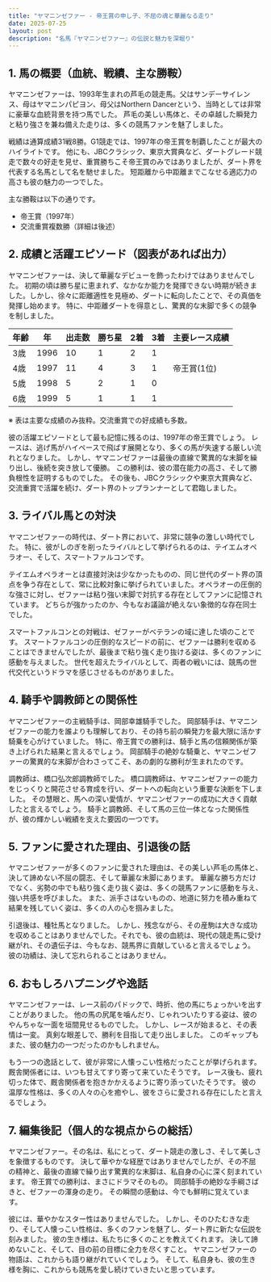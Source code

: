 ```yaml
---
title: "ヤマニンゼファー - 帝王賞の申し子、不屈の魂と華麗なる走り"
date: 2025-07-25
layout: post
description: "名馬『ヤマニンゼファー』の伝説と魅力を深堀り"
---
```


## 1. 馬の概要（血統、戦績、主な勝鞍）

ヤマニンゼファーは、1993年生まれの芦毛の競走馬。父はサンデーサイレンス、母はヤマニンパピヨン、母父はNorthern Dancerという、当時としては非常に豪華な血統背景を持つ馬でした。  芦毛の美しい馬体と、その卓越した瞬発力と粘り強さを兼ね備えた走りは、多くの競馬ファンを魅了しました。

戦績は通算成績31戦8勝。G1競走では、1997年の帝王賞を制覇したことが最大のハイライトです。  他にも、JBCクラシック、東京大賞典など、ダートグレード競走で数々の好走を見せ、重賞勝ちこそ帝王賞のみではありましたが、ダート界を代表する名馬として名を馳せました。  短距離から中距離までこなせる適応力の高さも彼の魅力の一つでした。

主な勝鞍は以下の通りです。

* 帝王賞（1997年）
* 交流重賞複数勝（詳細は後述）


## 2. 成績と活躍エピソード（図表があれば出力）

ヤマニンゼファーは、決して華麗なデビューを飾ったわけではありませんでした。  初期の頃は勝ち星に恵まれず、なかなか能力を発揮できない時期が続きました。しかし、徐々に距離適性を見極め、ダートに転向したことで、その真価を発揮し始めます。  特に、中距離ダートを得意とし、驚異的な末脚で多くの競争を制しました。


| 年齢 | 年 | 出走数 | 勝ち星 | 2着 | 3着 | 主要レース成績 |
|---|---|---|---|---|---|---|
| 3歳 | 1996 | 10 | 1 | 2 | 1 |  |
| 4歳 | 1997 | 11 | 4 | 3 | 1 | 帝王賞(1位) |
| 5歳 | 1998 | 5 | 2 | 1 | 0 |  |
| 6歳 | 1999 | 5 | 1 | 1 | 1 |  |


※ 表は主要な成績のみ抜粋。交流重賞での好成績も多数。


彼の活躍エピソードとして最も記憶に残るのは、1997年の帝王賞でしょう。  レースは、逃げ馬がハイペースで飛ばす展開となり、多くの馬が失速する厳しい流れとなりました。  しかし、ヤマニンゼファーは最後の直線で驚異的な末脚を繰り出し、後続を突き放して優勝。  この勝利は、彼の潜在能力の高さ、そして勝負根性を証明するものでした。  その後も、JBCクラシックや東京大賞典など、交流重賞で活躍を続け、ダート界のトップランナーとして君臨しました。


## 3. ライバル馬との対決

ヤマニンゼファーの時代は、ダート界において、非常に競争の激しい時代でした。  特に、彼がしのぎを削ったライバルとして挙げられるのは、テイエムオペラオー、そして、スマートファルコンです。

テイエムオペラオーとは直接対決は少なかったものの、同じ世代のダート界の頂点を争う存在として、常に比較対象に挙げられていました。オペラオーの圧倒的な強さに対し、ゼファーは粘り強い末脚で対抗する存在としてファンに記憶されています。  どちらが強かったのか、今もなお議論が絶えない象徴的な存在同士でした。

スマートファルコンとの対戦は、ゼファーがベテランの域に達した頃のことです。  スマートファルコンの圧倒的なスピードの前に、ゼファーは勝利を収めることはできませんでしたが、最後まで粘り強く走り抜ける姿は、多くのファンに感動を与えました。  世代を超えたライバルとして、両者の戦いには、競馬の世代交代というドラマを感じさせるものがありました。


## 4. 騎手や調教師との関係性

ヤマニンゼファーの主戦騎手は、岡部幸雄騎手でした。  岡部騎手は、ヤマニンゼファーの能力を誰よりも理解しており、その持ち前の瞬発力を最大限に活かす騎乗を心がけていました。  特に、帝王賞での勝利は、騎手と馬の信頼関係が築き上げられた結果と言えるでしょう。  岡部騎手の絶妙な騎乗と、ヤマニンゼファーの驚異的な末脚が合わさってこそ、あの劇的な勝利が生まれたのです。

調教師は、橋口弘次郎調教師でした。  橋口調教師は、ヤマニンゼファーの能力をじっくりと開花させる育成を行い、ダートへの転向という重要な決断を下しました。  その慧眼と、馬への深い愛情が、ヤマニンゼファーの成功に大きく貢献したと言えるでしょう。  騎手と調教師、そして馬の三位一体となった関係性が、彼の輝かしい戦績を支えた要因の一つです。


## 5. ファンに愛された理由、引退後の話

ヤマニンゼファーが多くのファンに愛された理由は、その美しい芦毛の馬体と、決して諦めない不屈の闘志、そして華麗な末脚にあります。  華麗な勝ち方だけでなく、劣勢の中でも粘り強く走り抜く姿は、多くの競馬ファンに感動を与え、強い共感を呼びました。  また、派手さはないものの、地道に努力を積み重ねて結果を残していく姿は、多くの人の心を掴みました。

引退後は、種牡馬となりました。  しかし、残念ながら、その産駒は大きな成功を収めることはありませんでした。それでも、彼の血統は、現代の競走馬に受け継がれ、その遺伝子は、今もなお、競馬界に貢献していると言えるでしょう。  彼の功績は、決して忘れられることはありません。


## 6. おもしろハプニングや逸話

ヤマニンゼファーは、レース前のパドックで、時折、他の馬にちょっかいを出すことがありました。  他の馬の尻尾を噛んだり、じゃれついたりする姿は、彼のやんちゃな一面を垣間見せるものでした。  しかし、レースが始まると、その表情は一変。  真剣な眼差しで、勝利を目指して走り出しました。  このギャップもまた、彼の魅力の一つだったのかもしれません。


もう一つの逸話として、彼が非常に人懐っこい性格だったことが挙げられます。  厩舎関係者には、いつも甘えてすり寄って来ていたそうです。  レース後も、疲れ切った体で、厩舎関係者を抱きかかえるように寄り添っていたそうです。  彼の温厚な性格は、多くの人々の心を癒やし、彼をさらに愛される存在にしたと言えるでしょう。


## 7. 編集後記（個人的な視点からの総括）

ヤマニンゼファー。その名は、私にとって、ダート競走の激しさ、そして美しさを象徴するものです。  決して華やかな経歴ではありませんでしたが、その不屈の精神と、最後の直線で繰り出す驚異的な末脚は、私自身の心に深く刻まれています。  帝王賞での勝利は、まさにドラマそのもの。  岡部騎手の絶妙な手綱さばきと、ゼファーの渾身の走り。  その瞬間の感動は、今でも鮮明に覚えています。

彼には、華やかなスター性はありませんでした。  しかし、そのひたむきな走り、そして人懐っこい性格は、多くのファンを魅了し、ダート界に新たな伝説を刻みました。  彼の生き様は、私たちに多くのことを教えてくれます。  決して諦めないこと、そして、目の前の目標に全力を尽くすこと。  ヤマニンゼファーの物語は、これからも語り継がれていくでしょう。  そして、私自身も、彼の生き様を胸に、これからも競馬を愛し続けていきたいと思っています。

